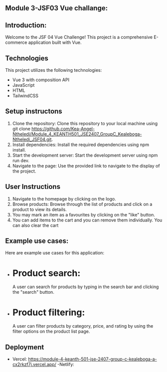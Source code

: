 ## Module 3-JSF03 Vue challange:

## Introduction:
Welcome to the JSF 04 Vue Challenge! This project is a comprehensive E-commerce application built with Vue.

## Technologies
This project utilizes the following technologies:
- Vue 3 with composition API
- JavaScript
- HTML
- TailwindCSS

## Setup instructons
1. Clone the repository: Clone this repository to your local machine using git clone https://github.com/Kea-Angel-Ntheledi/Module_4_KEANTH501_JSE2407_GroupC_Kealeboga-Ntheledi_JSF04.git.
2. Install dependencies: Install the required dependencies using npm install.
3. Start the development server: Start the development server using npm run dev.
4. Navigate to the page: Use the provided link to navigate to the display of the project.

## User Instructions
1. Navigate to the homepage by clicking on the logo.
2. Browse products: Browse through the list of products and click on a product to view its details.
3. You may mark an item as a favourites by clicking on the "like" button.
4. You can add items to the cart and you can remove them individually. You can also clear the cart

## Example use cases:
Here are example use cases for this application:
- # Product search:
  A user can search for products by typing in the search bar and clicking the "search"     button.
- # Product filtering:
    A user can filter products by category, price, and rating by using the filter options on the product list page.








## Deployment
- Vercel: https://module-4-keanth-501-jse-2407-group-c-kealeboga-a-cx2rkzf7j.vercel.app/
-Netlify: 
